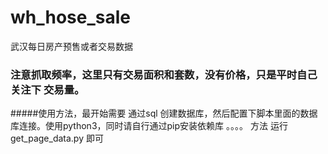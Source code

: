 # wh_hose_sale
武汉每日房产预售或者交易数据
### 注意抓取频率，这里只有交易面积和套数，没有价格，只是平时自己关注下 交易量。  
#####使用方法，最开始需要 通过sql 创建数据库，然后配置下脚本里面的数据库连接。使用python3，同时请自行通过pip安装依赖库 。。。。 方法 运行get_page_data.py  即可
